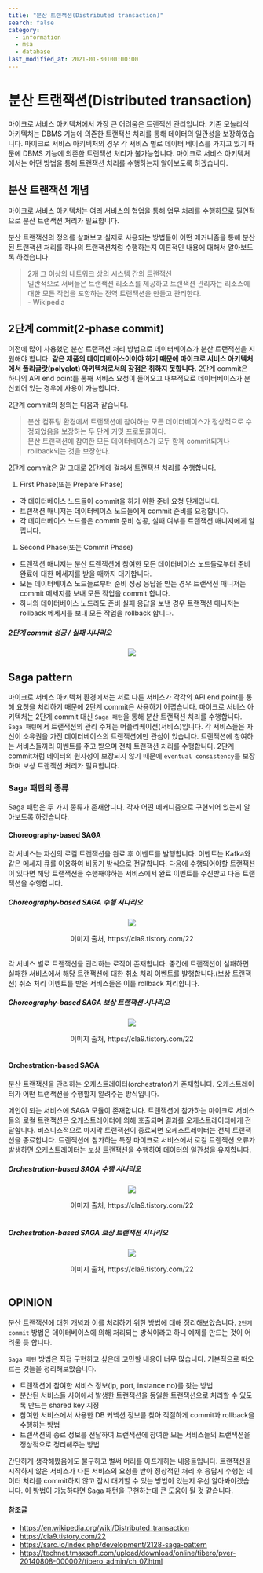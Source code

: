 ```yaml
---
title: "분산 트랜잭션(Distributed transaction)"
search: false
category:
  - information
  - msa
  - database
last_modified_at: 2021-01-30T00:00:00
---
```


# 분산 트랜잭션(Distributed transaction)<br>

마이크로 서비스 아키텍처에서 가장 큰 어려움은 트랜잭션 관리입니다. 
기존 모놀리식 아키텍처는 DBMS 기능에 의존한 트랜잭션 처리를 통해 데이터의 일관성을 보장하였습니다. 
마이크로 서비스 아키텍처의 경우 각 서비스 별로 데이터 베이스를 가지고 있기 때문에 DBMS 기능에 의존한 트랜잭션 처리가 불가능합니다. 
마이크로 서비스 아키텍처에서는 어떤 방법을 통해 트랜잭션 처리를 수행하는지 알아보도록 하겠습니다.

## 분산 트랜잭션 개념

마이크로 서비스 아키텍처는 여러 서비스의 협업을 통해 업무 처리를 수행하므로 필연적으로 분산 트랜잭션 처리가 필요합니다.

분산 트랜잭션의 정의를 살펴보고 실제로 사용되는 방법들이 어떤 메커니즘을 통해 분산된 트랜잭션 처리를 하나의 트랜잭션처럼 수행하는지 이론적인 내용에 대해서 알아보도록 하겠습니다. 
> 2개 그 이상의 네트워크 상의 시스템 간의 트랜잭션<br>
> 일반적으로 서버들은 트랜잭션 리소스를 제공하고 트랜잭션 관리자는 리소스에 대한 모든 작업을 포함하는 전역 트랜잭션을 만들고 관리한다.<br>
> \- Wikipedia


## 2단계 commit(2-phase commit)
이전에 많이 사용했던 분산 트랜잭션 처리 방법으로 데이터베이스가 분산 트랜잭션을 지원해야 합니다. 
**같은 제품의 데이터베이스이어야 하기 때문에 마이크로 서비스 아키텍처에서 폴리글랏(polyglot) 아키텍처로서의 장점은 취하지 못합니다.** 
2단계 commit은 하나의 API end point를 통해 서비스 요청이 들어오고 내부적으로 데이터베이스가 분산되어 있는 경우에 사용이 가능합니다.

2단계 commit의 정의는 다음과 같습니다.
> 분산 컴퓨팅 환경에서 트랜잭션에 참여하는 모든 데이터베이스가 정상적으로 수정되었음을 보장하는 두 단계 커밋 프로토콜이다.<br>
> 분산 트랜잭션에 참여한 모든 데이터베이스가 모두 함께 commit되거나 rollback되는 것을 보장한다.

2단계 commit은 말 그대로 2단계에 걸쳐서 트랜잭션 처리를 수행합니다.
1. First Phase(또는 Prepare Phase)
  - 각 데이터베이스 노드들이 commit을 하기 위한 준비 요청 단계입니다.
  - 트랜잭션 매니저는 데이터베이스 노드들에게 commit 준비를 요청합니다.
  - 각 데이터베이스 노드들은 commit 준비 성공, 실패 여부를 트랜잭션 매니저에게 알립니다.
1. Second Phase(또는 Commit Phase)
  - 트랜잭션 매니저는 분산 트랜잭션에 참여한 모든 데이터베이스 노드들로부터 준비 완료에 대한 메세지를 받을 때까지 대기합니다.
  - 모든 데이터베이스 노드들로부터 준비 성공 응답을 받는 경우 트랜잭션 매니저는 commit 메세지를 보내 모든 작업을 commit 합니다.
  - 하나의 데이터베이스 노드라도 준비 실패 응답을 보낸 경우 트랜잭션 매니저는 rollback 메세지를 보내 모든 작업을 rollback 합니다.

##### 2단계 commit 성공 / 실패 시나리오
<p align="center"><img src="/images/distributed-transaction-1.JPG"></p>

## Saga pattern
마이크로 서비스 아키텍처 환경에서는 서로 다른 서비스가 각각의 API end point를 통해 요청을 처리하기 때문에 2단계 commit은 사용하기 어렵습니다. 
마이크로 서비스 아키텍처는 2단계 commit 대신 `Saga 패턴`을 통해 분산 트랜잭션 처리를 수행합니다.
`Saga 패턴`에서 트랜잭션의 관리 주체는 어플리케이션(서비스)입니다. 
각 서비스들은 자신이 소유권을 가진 데이터베이스의 트랜잭션에만 관심이 있습니다. 
트랜잭션에 참여하는 서비스들끼리 이벤트를 주고 받으며 전체 트랜잭션 처리를 수행합니다. 
2단계 commit처럼 데이터의 원자성이 보장되지 않기 때문에 `eventual consistency`를 보장하며 보상 트랜잭션 처리가 필요합니다.

### Saga 패턴의 종류
Saga 패턴은 두 가지 종류가 존재합니다. 
각자 어떤 메커니즘으로 구현되어 있는지 알아보도록 하겠습니다.

#### Choreography-based SAGA
각 서비스는 자신의 로컬 트랜잭션을 완료 후 이벤트를 발행합니다. 
이벤트는 Kafka와 같은 메세지 큐를 이용하여 비동기 방식으로 전달합니다. 
다음에 수행되어야할 트랜잭션이 있다면 해당 트랜잭션을 수행해야하는 서비스에서 완료 이벤트를 수신받고 다음 트랜잭션을 수행합니다. 

##### Choreography-based SAGA 수행 시나리오
<p align="center"><img src="/images/distributed-transaction-2.JPG"></p>
<center>이미지 출처, https://cla9.tistory.com/22</center><br>

각 서비스 별로 트랜잭션을 관리하는 로직이 존재합니다. 
중간에 트랜잭션이 실패하면 실패한 서비스에서 해당 트랜잭션에 대한 취소 처리 이벤트를 발행합니다.(보상 트랜잭션) 
취소 처리 이벤트를 받은 서비스들은 이를 rollback 처리합니다.

##### Choreography-based SAGA 보상 트랜잭션 시나리오
<p align="center"><img src="/images/distributed-transaction-3.JPG"></p>
<center>이미지 출처, https://cla9.tistory.com/22</center><br>

#### Orchestration-based SAGA
분산 트랜잭션을 관리하는 오케스트레이터(orchestrator)가 존재합니다. 
오케스트레이터가 어떤 트랜잭션을 수행할지 알려주는 방식입니다. 

메인이 되는 서비스에 SAGA 모듈이 존재합니다. 
트랜잭션에 참가하는 마이크로 서비스들의 로컬 트랜잭션은 오케스트레이터에 의해 호출되며 결과를 오케스트레이터에게 전달합니다. 
비스니스적으로 마지막 트랜잭션이 종료되면 오케스트레이터는 전체 트랜잭션을 종료합니다. 
트랜잭션에 참가하는 특정 마이크로 서비스에서 로컬 트랜잭션 오류가 발생하면 오케스트레이터는 보상 트랜잭션을 수행하여 데이터의 일관성을 유지합니다.

##### Orchestration-based SAGA 수행 시나리오
<p align="center"><img src="/images/distributed-transaction-4.JPG"></p>
<center>이미지 출처, https://cla9.tistory.com/22</center><br>

##### Orchestration-based SAGA 보상 트랜잭션 시나리오
<p align="center"><img src="/images/distributed-transaction-5.JPG"></p>
<center>이미지 출처, https://cla9.tistory.com/22</center><br>

## OPINION
분산 트랜잭션에 대한 개념과 이를 처리하기 위한 방법에 대해 정리해보았습니다. 
`2단계 commit` 방법은 데이터베이스에 의해 처리되는 방식이라고 하니 예제를 만드는 것이 어려울 듯 합니다. 

`Saga 패턴` 방법은 직접 구현하고 싶은데 고민할 내용이 너무 많습니다. 
기본적으로 떠오르는 것들을 정리해보았습니다. 
- 트랜잭션에 참여한 서비스 정보(ip, port, instance no)를 찾는 방법
- 분산된 서비스들 사이에서 발생한 트랜잭션을 동일한 트랜잭션으로 처리할 수 있도록 만드는 shared key 지정 
- 참여한 서비스에서 사용한 DB 커넥션 정보를 찾아 적절하게 commit과 rollback을 수행하는 방법
- 트랜잭션의 종료 정보를 전달하여 트랜잭션에 참여한 모든 서비스들의 트랜잭션을 정상적으로 정리해주는 방법

간단하게 생각해봤음에도 불구하고 벌써 머리를 아프게하는 내용들입니다. 
트랜잭션을 시작하지 않은 서비스가 다른 서비스의 요청을 받아 정상적인 처리 후 응답시 수행한 데이터 처리를 commit하지 않고 잠시 대기할 수 있는 방법이 있는지 우선 알아봐야겠습니다. 
이 방법이 가능하다면 Saga 패턴을 구현하는데 큰 도움이 될 것 같습니다.

#### 참조글
- <https://en.wikipedia.org/wiki/Distributed_transaction>
- <https://cla9.tistory.com/22>
- <https://sarc.io/index.php/development/2128-saga-pattern>
- <https://technet.tmaxsoft.com/upload/download/online/tibero/pver-20140808-000002/tibero_admin/ch_07.html>